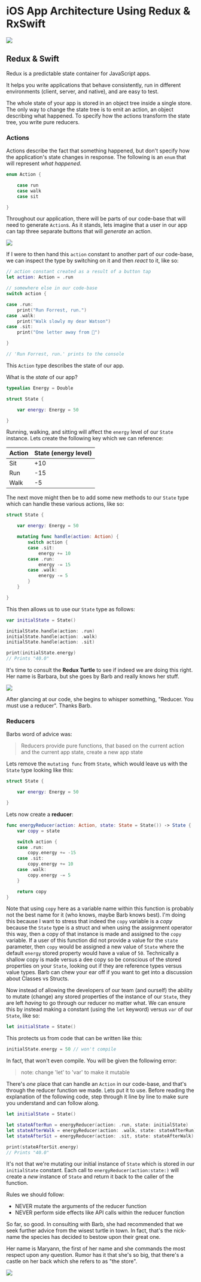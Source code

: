 # iOS App Architecture Using Redux & RxSwift

![](https://i.imgur.com/yCjzYVL.jpg)

## Redux & Swift

Redux is a predictable state container for JavaScript apps.

It helps you write applications that behave consistently, run in different environments (client, server, and native), and are easy to test.

The whole state of your app is stored in an object tree inside a single store. The only way to change the state tree is to emit an action, an object describing what happened. To specify how the actions transform the state tree, you write pure reducers.

### Actions

Actions describe the fact that something happened, but don't specify how the application's state changes in response. The following is an `enum` that will represent _what happened_.

```swift
enum Action {

    case run
    case walk
    case sit

}
```

Throughout our application, there will be parts of our code-base that will need to generate `Action`s. As it stands, lets imagine that a user in our app can tap three separate buttons that will _generate_ an action.

![](https://i.imgur.com/lFDbscX.png)

If I were to then hand this `action` constant to another part of our code-base, we can inspect the type by switching on it and then _react_ to it, like so:

```swift
// action constant created as a result of a button tap
let action: Action = .run

// somewhere else in our code-base
switch action {

case .run:
    print("Run Forrest, run.")
case .walk:
    print("Walk slowly my dear Watson")
case .sit:
    print("One letter away from 💩")

}

// 'Run Forrest, run.' prints to the console
```

This `Action` type describes the state of our app.

What is the _state_ of our app?

```swift
typealias Energy = Double

struct State {

    var energy: Energy = 50

}
```

Running, walking, and sitting will affect the `energy` level of our `State` instance. Lets create the following key which we can reference:

Action | State (energy level)
--- | ---
Sit | +10 
Run | -15
Walk | -5

The next move might then be to add some new methods to our `State` type which can handle these various actions, like so:

```swift
struct State {

    var energy: Energy = 50

    mutating func handle(action: Action) {
        switch action {
        case .sit:
            energy += 10
        case .run:
            energy -= 15
        case .walk:
            energy -= 5
        }
    }

}
```

This then allows us to use our `State` type as follows:

```swift
var initialState = State()

initialState.handle(action: .run)
initialState.handle(action: .walk)
initialState.handle(action: .sit)

print(initialState.energy)
// Prints "40.0"
```

It's time to consult the **Redux Turtle** to see if indeed we are doing this right. Her name is Barbara, but she goes by Barb and really knows her stuff.

![](https://i.imgur.com/qk0xAsX.png)

After glancing at our code, she begins to whisper something, "Reducer. You must use a reducer". Thanks Barb.

### Reducers

Barbs word of advice was:

> Reducers provide pure functions, that based on the current action and the current app state, create a new app state

Lets remove the `mutating func` from `State`, which would leave us with the `State` type looking like this:

```swift
struct State {

    var energy: Energy = 50

}
```

Lets now create a **reducer**:

```swift
func energyReducer(action: Action, state: State = State()) -> State {
    var copy = state

    switch action {
    case .run:
        copy.energy += -15
    case .sit:
        copy.energy += 10
    case .walk:
        copy.energy -= 5
    }

    return copy
}
```

Note that using `copy` here as a variable name within this function is probably not the best name for it (who knows, maybe Barb knows best). I'm doing this because I want to stress that indeed the `copy` variable is a _copy_ because the `State` type is a struct and when using the assignment operator this way, then a copy of that instance is made and assigned to the `copy` variable. If a user of this function did not provide a value for the `state` parameter, then `copy` would be assigned a new value of `State` where the default `energy` stored property would have a value of `50`. Technically a shallow copy is made versus a dee copy so be conscious of the stored properties on your `State`, looking out if they are reference types versus value types. Barb can chew your ear off if you want to get into a discussion about Classes vs Structs.

Now instead of allowing the developers of our team (and ourself) the ability to mutate (change) any stored properties of the instance of our `State`, they are left _having_ to go through our reducer no matter what. We can ensure this by instead making a constant (using the `let` keyword) versus `var` of our `State`, like so:

```swift
let initialState = State()
```

This protects us from code that can be written like this:

```swift
initialState.energy = 50 // won't compile
```

In fact, that won't even compile. You will be given the following error:
> note: change 'let' to 'var' to make it mutable

There's _one_ place that can handle an `Action` in our code-base, and that's through the reducer function we made. Lets put it to use. Before reading the explanation of the following code, step through it line by line to make sure you understand and can follow along.

```swift
let initialState = State()

let stateAfterRun = energyReducer(action: .run, state: initialState)
let stateAfterWalk = energyReducer(action: .walk, state: stateAfterRun)
let stateAfterSit = energyReducer(action: .sit, state: stateAfterWalk)

print(stateAfterSit.energy)
// Prints "40.0"
```

It's not that we're mutating our initial instance of `State` which is stored in our `initialState` constant. Each call to `energyReducer(action:state:)` will create a _new_ instance of `State` and return it back to the caller of the function. 

Rules we should follow:

- NEVER mutate the arguments of the reducer function
- NEVER perform side effects like API calls within the reducer function

So far, so good. In consulting with Barb, she had recommended that we seek further advice from the wisest turtle in town. In fact, that's the nick-name the species has decided to bestow upon their great one.

Her name is Maryann, the first of her name and she commands the most respect upon any question. Rumor has it that she's so big, that there's a castle on her back which she refers to as "the store".

![](https://i.imgur.com/IG9vrbM.jpg)




















